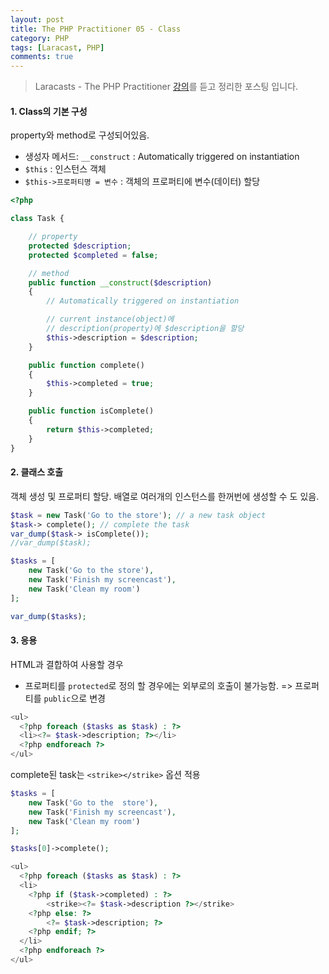 ```yaml
---
layout: post
title: The PHP Practitioner 05 - Class
category: PHP
tags: [Laracast, PHP]
comments: true
---
```


> Laracasts - The PHP Practitioner [강의](https://laracasts.com/series/php-for-beginners)를 듣고 정리한 포스팅 입니다.

#### 1. Class의 기본 구성

property와 method로 구성되어있음.

- 생성자 메서드: `__construct` : Automatically triggered on instantiation
- `$this` : 인스턴스 객체
- `$this->프로퍼티명 = 변수` : 객체의 프로퍼티에 변수(데이터) 할당

```php
<?php

class Task {

    // property
    protected $description;
    protected $completed = false;

    // method
    public function __construct($description)
    {
        // Automatically triggered on instantiation

        // current instance(object)에
        // description(property)에 $description을 할당
        $this->description = $description;
    }

    public function complete()
    {
        $this->completed = true;
    }

    public function isComplete()
    {
        return $this->completed;
    }
}
```

#### 2. 클래스 호출

객체 생성 및 프로퍼티 할당. 배열로 여러개의 인스턴스를 한꺼번에 생성할 수 도 있음.

```php
$task = new Task('Go to the store'); // a new task object
$task-> complete(); // complete the task
var_dump($task-> isComplete());
//var_dump($task);

$tasks = [
    new Task('Go to the store'),
    new Task('Finish my screencast'),
    new Task('Clean my room')
];

var_dump($tasks);
```



#### 3. 응용

HTML과 결합하여 사용할 경우

- 프로퍼티를 `protected`로 정의 할 경우에는 외부로의 호출이 불가능함. => 프로퍼티를 `public`으로 변경

```php
<ul>
  <?php foreach ($tasks as $task) : ?>
  <li><?= $task->description; ?></li>
  <?php endforeach ?>
</ul>
```

 complete된 task는 `<strike></strike>` 옵션 적용

```php
$tasks = [
    new Task('Go to the  store'),
    new Task('Finish my screencast'),
    new Task('Clean my room')
];

$tasks[0]->complete();
```

```php
<ul>
  <?php foreach ($tasks as $task) : ?>
  <li>
    <?php if ($task->completed) : ?>
    	<strike><?= $task->description ?></strike>
    <?php else: ?>
    	<?= $task->description; ?>
    <?php endif; ?>
  </li>
  <?php endforeach ?>
</ul>
```
